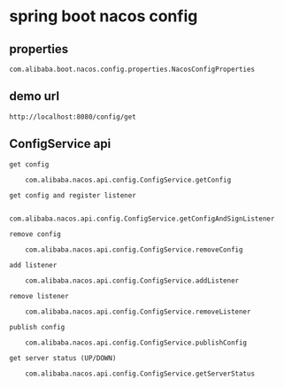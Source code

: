 # spring boot nacos config

## properties

    com.alibaba.boot.nacos.config.properties.NacosConfigProperties

## demo url

    http://localhost:8080/config/get

## ConfigService api

    get config

        com.alibaba.nacos.api.config.ConfigService.getConfig

    get config and register listener

        com.alibaba.nacos.api.config.ConfigService.getConfigAndSignListener

    remove config

        com.alibaba.nacos.api.config.ConfigService.removeConfig

    add listener
    
        com.alibaba.nacos.api.config.ConfigService.addListener

    remove listener

        com.alibaba.nacos.api.config.ConfigService.removeListener

    publish config 

        com.alibaba.nacos.api.config.ConfigService.publishConfig

    get server status (UP/DOWN)

        com.alibaba.nacos.api.config.ConfigService.getServerStatus
